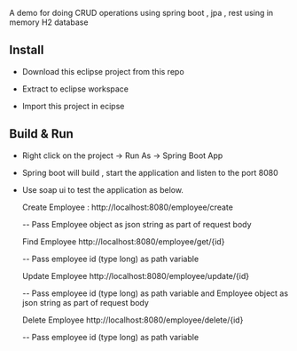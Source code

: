 A demo for doing CRUD operations using spring boot , jpa , rest using in memory H2 database

Install
-------

 - Download this eclipse project from this repo
 
 - Extract to eclipse workspace
 
 - Import this project in ecipse
 

Build & Run
-----------

 - Right click on the project -> Run As -> Spring Boot App
 
 - Spring boot will build , start the application and listen to the port 8080
 
 - Use soap ui to test the application as below.
 
   Create Employee : http://localhost:8080/employee/create 
   
     -- Pass Employee object as json string as part of request body
     
   Find Employee http://localhost:8080/employee/get/{id}
     
     -- Pass employee id (type long) as path variable
   
   Update Employee http://localhost:8080/employee/update/{id}
    
      -- Pass employee id (type long) as path variable and Employee object as json string as part of request body
   
   Delete Employee http://localhost:8080/employee/delete/{id}
     
     -- Pass employee id (type long) as path variable   
    
     
     
